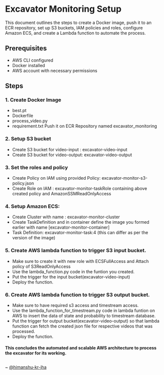 # Excavator Monitoring Setup

This document outlines the steps to create a Docker image, push it to an ECR repository, set up S3 buckets, IAM policies and roles, configure Amazon ECS, and create a Lambda function to automate the process.

## Prerequisites

- AWS CLI configured
- Docker installed
- AWS account with necessary permissions

## Steps

### 1. Create Docker Image

- best.pt
- Dockerfile
- process_video.py
- requirement.txt
Push it on ECR Repository named excavator_monitoring

### 2. Setup S3 bucket

- Create S3 bucket for video-input : excavator-video-input
- Create S3 bucket for video-output: excavator-video-output

### 3. Set the roles and policy

- Create Policy on IAM using provided Policy: excavator-monitor-s3-policy.json
- Create Role on IAM : excavator-monitor-taskRole containing above created policy and AmazonSSMReadOnlyAccess

### 4. Setup Amazon ECS:

- Create Cluster with name : excavator-monitor-cluster
- Create TaskDefinition and in container define the image you formed earlier with name [excavator-monitor-container] 
- Task Definition:  excavator-monitor-task:4  (this can differ as per the version of the image)

### 5. Create AWS lambda function to trigger S3 input bucket.
- Make sure to create it with new role with ECSFullAccess and Attach policy of S3ReadOnlyAccess
- Use the lambda_function.py code in the funtion you created.
- Put the trigger for the input bucket(excavator-video-input)
- Deploy the function.
### 6. Create AWS lambda function to trigger S3 output bucket.
- Make sure to have required s3 access and timestream access.
- Use the lambda_function_for_timestream.py code in lambda funtion on AWS to insert the data of state and probability to timestream database.
- Put the trigger for output bucket(excavator-video-output) so that lambda function can fetch the created json file for respective videos that was processed.
- Deploy the function.

#### This concludes the automated and scalable AWS architecture to process the excavator for its working.
##
~ [@himanshu-kr-jha](https://www.github.com/himanshu-kr-jha)